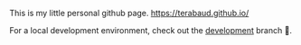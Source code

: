 This is my little personal github page. https://terabaud.github.io/


For a local development environment, check out the [development](https://github.com/terabaud/terabaud.github.io/tree/development) branch 💁.
